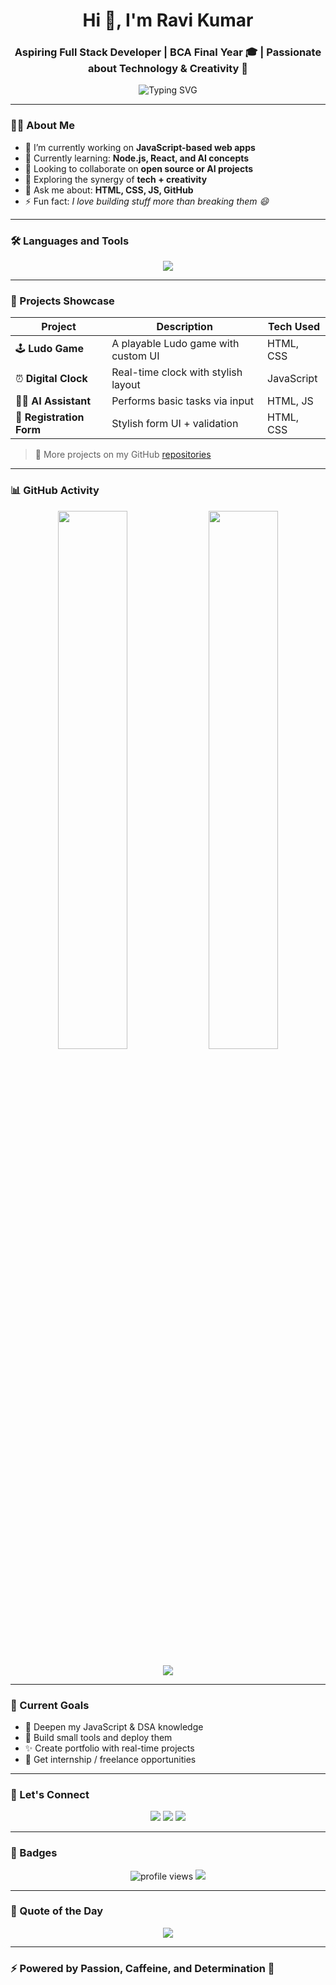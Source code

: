<!-- Header -->
<h1 align="center">Hi 👋, I'm Ravi Kumar</h1>
<h3 align="center">Aspiring Full Stack Developer | BCA Final Year 🎓 | Passionate about Technology & Creativity 🚀</h3>

<p align="center">
  <img src="https://readme-typing-svg.herokuapp.com?font=Fira+Code&weight=700&size=24&pause=1000&center=true&vCenter=true&width=435&lines=Web+Developer+%F0%9F%92%BB;AI+Learner+%F0%9F%92%BE;Creative+Coder+%F0%9F%A7%A0;Always+Improving+%F0%9F%92%AA" alt="Typing SVG" />
</p>

---

### 🙋‍♂️ About Me

- 🔭 I’m currently working on **JavaScript-based web apps**
- 🌱 Currently learning: **Node.js, React, and AI concepts**
- 👯 Looking to collaborate on **open source or AI projects**
- 🧠 Exploring the synergy of **tech + creativity**
- 💬 Ask me about: **HTML, CSS, JS, GitHub**
- ⚡ Fun fact: *I love building stuff more than breaking them 😄*

---

### 🛠️ Languages and Tools

<p align="center">
  <img src="https://skillicons.dev/icons?i=html,css,js,react,nodejs,express,mongodb,py,git,github,vscode,figma,bootstrap" />
</p>

---

### 💼 Projects Showcase

| Project | Description | Tech Used |
|--------|-------------|-----------|
| 🕹️ **Ludo Game** | A playable Ludo game with custom UI | HTML, CSS |
| ⏰ **Digital Clock** | Real-time clock with stylish layout | JavaScript |
| 👩‍💻 **AI Assistant** | Performs basic tasks via input | HTML, JS |
| 📑 **Registration Form** | Stylish form UI + validation | HTML, CSS |

> 🎯 More projects on my GitHub [repositories](https://github.com/yourusername?tab=repositories)

---

### 📊 GitHub Activity

<p align="center">
  <img src="https://github-readme-stats.vercel.app/api?username=yourusername&show_icons=true&theme=radical&hide_border=true" width="47%" />
  <img src="https://github-readme-streak-stats.herokuapp.com?user=yourusername&theme=radical&hide_border=true" width="47%" />
</p>

<p align="center">
  <img src="https://github-readme-activity-graph.cyclic.app/graph?username=yourusername&theme=tokyo-night&hide_border=true" />
</p>

---

### 🎯 Current Goals

- 🧠 Deepen my JavaScript & DSA knowledge  
- 🧪 Build small tools and deploy them  
- ✨ Create portfolio with real-time projects  
- 🌱 Get internship / freelance opportunities  

---

### 💬 Let's Connect

<p align="center">
  <a href="mailto:yourmail@gmail.com"><img src="https://img.icons8.com/fluency/48/000000/gmail.png"/></a>
  <a href="https://instagram.com/yourusername"><img src="https://img.icons8.com/fluency/48/000000/instagram-new.png"/></a>
  <a href="https://www.linkedin.com/in/yourusername"><img src="https://img.icons8.com/fluency/48/000000/linkedin.png"/></a>
</p>

---

### 🏅 Badges

<p align="center">
  <img src="https://komarev.com/ghpvc/?username=yourusername&label=Profile%20views&color=0e75b6&style=flat" alt="profile views"/>
  <img src="https://img.shields.io/github/followers/yourusername?label=Followers&style=social" />
</p>

---

### 🧠 Quote of the Day

<p align="center">
  <img src="https://quotes-github-readme.vercel.app/api?type=horizontal&theme=radical" />
</p>

---

### ⚡ Powered by Passion, Caffeine, and Determination 💪
